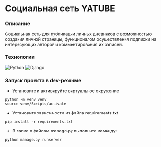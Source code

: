 # Социальная сеть YATUBE
### Описание
Социальная сеть для публикации личных дневников с возможностью создания личной страницы, функционалом осуществления подписки на интересующих авторов и комментирования их записей.
### Технологии
![Python](https://img.shields.io/badge/Python-3.7-000?&logo=Python)
![Django](https://img.shields.io/badge/Django-2.2.19-000?&logo=Django)
### Запуск проекта в dev-режиме
- Установите и активируйте виртуальное окружение
```
python -m venv venv
source venv/Scripts/activate
``` 
- Установите зависимости из файла requirements.txt
```
pip install -r requirements.txt
``` 
- В папке с файлом manage.py выполните команду:
```
python manage.py runserver
```
